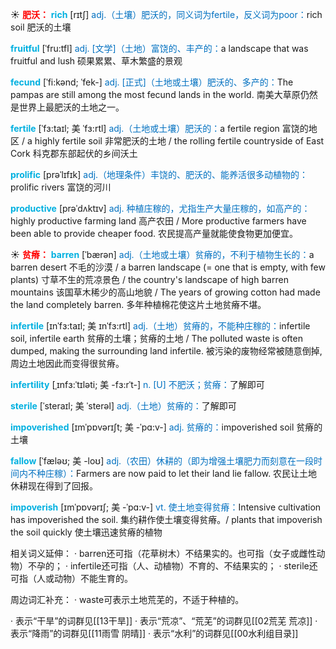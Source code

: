 ☀ <font color="red">**肥沃：**</font>
<font color="sky blue">**rich**</font> [rɪtʃ] 
<font color="#0070c0">adj.（土壤）肥沃的，同义词为fertile，反义词为poor：</font>rich soil 肥沃的土壤
           
<font color="sky blue">**fruitful**</font> [ˈfru:tfl]
<font color="#0070c0">adj. [文学]（土地）富饶的、丰产的：</font>a landscape that was fruitful and lush 硕果累累、草木繁盛的景观
            
<font color="sky blue">**fecund**</font> [ˈfi:kənd; ˈfek-]
<font color="#0070c0">adj. [正式]（土地或土壤）肥沃的、多产的：</font>The pampas are still among the most fecund lands in the world. 南美大草原仍然是世界上最肥沃的土地之一。          
                     
<font color="sky blue">**fertile**</font> [ˈfɜ:taɪl; 美 ˈfɜ:rtl]
<font color="#0070c0">adj.（土地或土壤）肥沃的：</font>a fertile region 富饶的地区 / a highly fertile soil 非常肥沃的土地 / the rolling fertile countryside of East Cork 科克郡东部起伏的乡间沃土

<font color="sky blue">**prolific**</font> [prəˈlɪfɪk]
<font color="#0070c0">adj.（地理条件）丰饶的、肥沃的、能养活很多动植物的：</font>prolific rivers 富饶的河川

<font color="sky blue">**productive**</font> [prəˈdʌktɪv]
<font color="#0070c0">adj. 种植庄稼的，尤指生产大量庄稼的，如高产的：</font>highly productive farming land 高产农田 / More productive farmers have been able to provide cheaper food. 农民提高产量就能使食物更加便宜。

☀ <font color="red">**贫瘠：**</font>
<font color="sky blue">**barren**</font> [ˈbærən]
<font color="#0070c0">adj.（土地或土壤）贫瘠的，不利于植物生长的：</font>a barren desert 不毛的沙漠 / a barren landscape (= one that is empty, with few plants) 寸草不生的荒凉景色 / the country's landscape of high barren mountains 该国草木稀少的高山地貌 / The years of growing cotton had made the land completely barren. 多年种植棉花使这片土地贫瘠不堪。
           
<font color="sky blue">**infertile**</font> [ɪnˈfɜ:taɪl; 美 ɪnˈfɜ:rtl]
<font color="#0070c0">adj.（土地）贫瘠的，不能种庄稼的：</font>infertile soil, infertile earth 贫瘠的土壤；贫瘠的土地 / The polluted waste is often dumped, making the surrounding land infertile. 被污染的废物经常被随意倒掉,周边土地因此而变得很贫瘠。
                      
<font color="sky blue">**infertility**</font> [ˌɪnfɜ:ˈtɪləti; 美 -fɜ:rˈt-]
<font color="#0070c0">n. [U] 不肥沃；贫瘠：</font>了解即可
 
<font color="sky blue">**sterile**</font> [ˈsteraɪl; 美 ˈsterəl]
<font color="#0070c0">adj.（土地）贫瘠的：</font>了解即可
           
<font color="sky blue">**impoverished**</font> [ɪmˈpɒvərɪʃt; 美 -ˈpɑ:v-]
<font color="#0070c0">adj. 贫瘠的：</font>impoverished soil 贫瘠的土壤
           
<font color="sky blue">**fallow**</font> [ˈfæləʊ; 美 -loʊ]
<font color="#0070c0">adj.（农田）休耕的（即为增强土壤肥力而刻意在一段时间内不种庄稼）：</font>Farmers are now paid to let their land lie fallow. 农民让土地休耕现在得到了回报。
           
<font color="sky blue">**impoverish**</font> [ɪmˈpɒvərɪʃ; 美 -ˈpɑ:v-]
<font color="#0070c0">vt. 使土地变得贫瘠：</font>Intensive cultivation has impoverished the soil. 集约耕作使土壤变得贫瘠。/ plants that impoverish the soil quickly 使土壤迅速贫瘠的植物

相关词义延伸：
· barren还可指（花草树木）不结果实的。也可指（女子或雌性动物）不孕的；
· infertile还可指（人、动植物）不育的、不结果实的；
· sterile还可指（人或动物）不能生育的。

周边词汇补充：
· waste可表示土地荒芜的，不适于种植的。

· 表示“干旱”的词群见[[13干旱]]
· 表示“荒凉”、“荒芜”的词群见[[02荒芜 荒凉]]
· 表示“降雨”的词群见[[11雨雪 阴晴]]
· 表示“水利”的词群见[[00水利组目录]]
